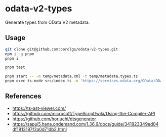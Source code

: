 # odata-v2-types

Generate types from OData V2 metadata.

## Usage

```bash
git clone git@github.com:borolgs/odata-v2-types.git
npm i -g pnpm
pnpm i

pnpm test

pnpm start -- -m temp/metadata.xml -t temp/metadata.types.ts
pnpm exec ts-node src/index.ts -m 'https://services.odata.org/OData/OData.svc/$metadata' -t temp/example-metadata.types.ts
```

## References

- https://ts-ast-viewer.com/
- https://github.com/microsoft/TypeScript/wiki/Using-the-Compiler-API
- https://github.com/horiuchi/dtsgenerator
- https://sapui5.hana.ondemand.com/1.36.6/docs/guide/341823349ed04df1813197f2a0d71db2.html
